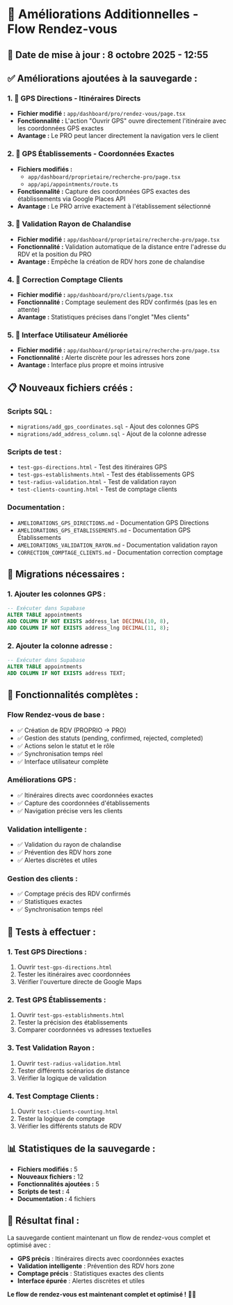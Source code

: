 # 🚀 Améliorations Additionnelles - Flow Rendez-vous

## 📅 **Date de mise à jour :** 8 octobre 2025 - 12:55

## ✅ **Améliorations ajoutées à la sauvegarde :**

### 1. **🎯 GPS Directions - Itinéraires Directs**
- **Fichier modifié :** `app/dashboard/pro/rendez-vous/page.tsx`
- **Fonctionnalité :** L'action "Ouvrir GPS" ouvre directement l'itinéraire avec les coordonnées GPS exactes
- **Avantage :** Le PRO peut lancer directement la navigation vers le client

### 2. **🏢 GPS Établissements - Coordonnées Exactes**
- **Fichiers modifiés :**
  - `app/dashboard/proprietaire/recherche-pro/page.tsx`
  - `app/api/appointments/route.ts`
- **Fonctionnalité :** Capture des coordonnées GPS exactes des établissements via Google Places API
- **Avantage :** Le PRO arrive exactement à l'établissement sélectionné

### 3. **🎯 Validation Rayon de Chalandise**
- **Fichier modifié :** `app/dashboard/proprietaire/recherche-pro/page.tsx`
- **Fonctionnalité :** Validation automatique de la distance entre l'adresse du RDV et la position du PRO
- **Avantage :** Empêche la création de RDV hors zone de chalandise

### 4. **👥 Correction Comptage Clients**
- **Fichier modifié :** `app/dashboard/pro/clients/page.tsx`
- **Fonctionnalité :** Comptage seulement des RDV confirmés (pas les en attente)
- **Avantage :** Statistiques précises dans l'onglet "Mes clients"

### 5. **🎨 Interface Utilisateur Améliorée**
- **Fichier modifié :** `app/dashboard/proprietaire/recherche-pro/page.tsx`
- **Fonctionnalité :** Alerte discrète pour les adresses hors zone
- **Avantage :** Interface plus propre et moins intrusive

## 📋 **Nouveaux fichiers créés :**

### **Scripts SQL :**
- `migrations/add_gps_coordinates.sql` - Ajout des colonnes GPS
- `migrations/add_address_column.sql` - Ajout de la colonne adresse

### **Scripts de test :**
- `test-gps-directions.html` - Test des itinéraires GPS
- `test-gps-establishments.html` - Test des établissements GPS
- `test-radius-validation.html` - Test de validation rayon
- `test-clients-counting.html` - Test de comptage clients

### **Documentation :**
- `AMELIORATIONS_GPS_DIRECTIONS.md` - Documentation GPS Directions
- `AMELIORATIONS_GPS_ETABLISSEMENTS.md` - Documentation GPS Établissements
- `AMELIORATIONS_VALIDATION_RAYON.md` - Documentation validation rayon
- `CORRECTION_COMPTAGE_CLIENTS.md` - Documentation correction comptage

## 🔧 **Migrations nécessaires :**

### **1. Ajouter les colonnes GPS :**
```sql
-- Exécuter dans Supabase
ALTER TABLE appointments
ADD COLUMN IF NOT EXISTS address_lat DECIMAL(10, 8),
ADD COLUMN IF NOT EXISTS address_lng DECIMAL(11, 8);
```

### **2. Ajouter la colonne adresse :**
```sql
-- Exécuter dans Supabase
ALTER TABLE appointments
ADD COLUMN IF NOT EXISTS address TEXT;
```

## 🎯 **Fonctionnalités complètes :**

### **Flow Rendez-vous de base :**
- ✅ Création de RDV (PROPRIO → PRO)
- ✅ Gestion des statuts (pending, confirmed, rejected, completed)
- ✅ Actions selon le statut et le rôle
- ✅ Synchronisation temps réel
- ✅ Interface utilisateur complète

### **Améliorations GPS :**
- ✅ Itinéraires directs avec coordonnées exactes
- ✅ Capture des coordonnées d'établissements
- ✅ Navigation précise vers les clients

### **Validation intelligente :**
- ✅ Validation du rayon de chalandise
- ✅ Prévention des RDV hors zone
- ✅ Alertes discrètes et utiles

### **Gestion des clients :**
- ✅ Comptage précis des RDV confirmés
- ✅ Statistiques exactes
- ✅ Synchronisation temps réel

## 🧪 **Tests à effectuer :**

### **1. Test GPS Directions :**
1. Ouvrir `test-gps-directions.html`
2. Tester les itinéraires avec coordonnées
3. Vérifier l'ouverture directe de Google Maps

### **2. Test GPS Établissements :**
1. Ouvrir `test-gps-establishments.html`
2. Tester la précision des établissements
3. Comparer coordonnées vs adresses textuelles

### **3. Test Validation Rayon :**
1. Ouvrir `test-radius-validation.html`
2. Tester différents scénarios de distance
3. Vérifier la logique de validation

### **4. Test Comptage Clients :**
1. Ouvrir `test-clients-counting.html`
2. Tester la logique de comptage
3. Vérifier les différents statuts de RDV

## 📊 **Statistiques de la sauvegarde :**

- **Fichiers modifiés :** 5
- **Nouveaux fichiers :** 12
- **Fonctionnalités ajoutées :** 5
- **Scripts de test :** 4
- **Documentation :** 4 fichiers

## 🎉 **Résultat final :**

La sauvegarde contient maintenant un flow de rendez-vous complet et optimisé avec :
- **GPS précis** : Itinéraires directs avec coordonnées exactes
- **Validation intelligente** : Prévention des RDV hors zone
- **Comptage précis** : Statistiques exactes des clients
- **Interface épurée** : Alertes discrètes et utiles

**Le flow de rendez-vous est maintenant complet et optimisé !** 🚀✨








